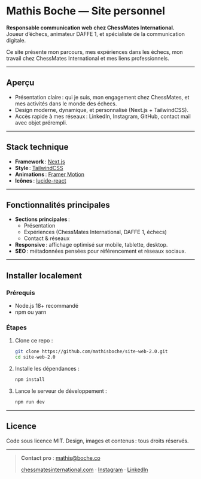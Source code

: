 # Mathis Boche — Site personnel

**Responsable communication web chez ChessMates International.**  
Joueur d’échecs, animateur DAFFE 1, et spécialiste de la communication digitale.

Ce site présente mon parcours, mes expériences dans les échecs, mon travail chez ChessMates International et mes liens professionnels.

---

## Aperçu

- Présentation claire : qui je suis, mon engagement chez ChessMates, et mes activités dans le monde des échecs.
- Design moderne, dynamique, et personnalisé (Next.js + TailwindCSS).
- Accès rapide à mes réseaux : LinkedIn, Instagram, GitHub, contact mail avec objet prérempli.

---

## Stack technique

- **Framework** : [Next.js](https://nextjs.org/)
- **Style** : [TailwindCSS](https://tailwindcss.com/)
- **Animations** : [Framer Motion](https://www.framer.com/motion/)
- **Icônes** : [lucide-react](https://lucide.dev/)

---

## Fonctionnalités principales

- **Sections principales** : 
  - Présentation
  - Expériences (ChessMates International, DAFFE 1, échecs)
  - Contact & réseaux
- **Responsive** : affichage optimisé sur mobile, tablette, desktop.
- **SEO** : métadonnées pensées pour référencement et réseaux sociaux.

---

## Installer localement

### Prérequis

- Node.js 18+ recommandé
- npm ou yarn

### Étapes

1. Clone ce repo :
   ```bash
   git clone https://github.com/mathisboche/site-web-2.0.git
   cd site-web-2.0

2. Installe les dépendances :

   ```bash
   npm install
   ```
3. Lance le serveur de développement :

   ```bash
   npm run dev
   ```

---

## Licence

Code sous licence MIT.
Design, images et contenus : tous droits réservés.

---

> **Contact pro** : [mathis@boche.co](mailto:mathis@boche.co?subject=Contact%20via%20le%20site%20web)
>
> [chessmatesinternational.com](https://chessmatesinternational.com) · [Instagram](https://instagram.com/mathis.boche) · [LinkedIn](https://linkedin.com/in/mathis-boche)
